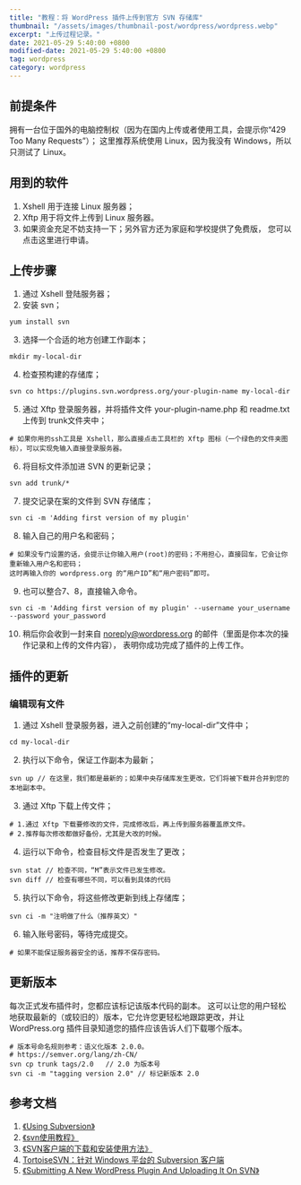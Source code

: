 ```yaml
---
title: "教程：将 WordPress 插件上传到官方 SVN 存储库"
thumbnail: "/assets/images/thumbnail-post/wordpress/wordpress.webp"
excerpt: "上传过程记录。"
date: 2021-05-29 5:40:00 +0800
modified-date: 2021-05-29 5:40:00 +0800
tag: wordpress
category: wordpress
---
```


## 前提条件

拥有一台位于国外的电脑控制权（因为在国内上传或者使用工具，会提示你“429 Too Many Requests”）； 这里推荐系统使用 Linux，因为我没有 Windows，所以只测试了 Linux。


## 用到的软件

1. Xshell 用于连接 Linux 服务器；
2. Xftp 用于将文件上传到 Linux 服务器。
3. 如果资金充足不妨支持一下；另外官方还为家庭和学校提供了免费版， 您可以点击这里进行申请。


## 上传步骤

1. 通过 Xshell 登陆服务器；
2. 安装 svn；
```text
yum install svn 
```
3. 选择一个合适的地方创建工作副本；
```text
mkdir my-local-dir
```
4. 检查预构建的存储库；
```text
svn co https://plugins.svn.wordpress.org/your-plugin-name my-local-dir
```
5. 通过 Xftp 登录服务器，并将插件文件 your-plugin-name.php 和 readme.txt 上传到 trunk文件夹中；
```text
# 如果你用的ssh工具是 Xshell，那么直接点击工具栏的 Xftp 图标（一个绿色的文件夹图标），可以实现免输入直接登录服务器。
```
6. 将目标文件添加进 SVN 的更新记录；
```text
svn add trunk/*
```
7. 提交记录在案的文件到 SVN 存储库；
```text
svn ci -m 'Adding first version of my plugin'
```
8. 输入自己的用户名和密码；
```text
# 如果没专门设置的话，会提示让你输入用户(root)的密码；不用担心，直接回车，它会让你重新输入用户名和密码；
这时再输入你的 wordpress.org 的“用户ID”和“用户密码”即可。
```
9. 也可以整合7、8，直接输入命令。
```text
svn ci -m 'Adding first version of my plugin' --username your_username --password your_password
```
10. 稍后你会收到一封来自 noreply@wordpress.org 的邮件（里面是你本次的操作记录和上传的文件内容）， 表明你成功完成了插件的上传工作。



## 插件的更新

### 编辑现有文件

1. 通过 Xshell 登录服务器，进入之前创建的“my-local-dir”文件中；
```text
cd my-local-dir
```
2. 执行以下命令，保证工作副本为最新；
```text
svn up // 在这里，我们都是最新的；如果中央存储库发生更改，它们将被下载并合并到您的本地副本中。
```
3. 通过 Xftp 下载上传文件；
```text
# 1.通过 Xftp 下载要修改的文件，完成修改后，再上传到服务器覆盖原文件。
# 2.推荐每次修改都做好备份，尤其是大改的时候。
```
4. 运行以下命令，检查目标文件是否发生了更改；
```text
svn stat // 检查不同，“M”表示文件已发生修改。
svn diff // 检查有哪些不同，可以看到具体的代码
```
5. 执行以下命令，将这些修改更新到线上存储库；
```text
svn ci -m "注明做了什么（推荐英文）"
```
6. 输入账号密码，等待完成提交。
```text
# 如果不能保证服务器安全的话，推荐不保存密码。
```


## 更新版本

每次正式发布插件时，您都应该标记该版本代码的副本。
这可以让您的用户轻松地获取最新的（或较旧的）版本，它允许您更轻松地跟踪更改，并让 WordPress.org 插件目录知道您的插件应该告诉人们下载哪个版本。

```text
# 版本号命名规则参考：语义化版本 2.0.0。
# https://semver.org/lang/zh-CN/
svn cp trunk tags/2.0   // 2.0 为版本号
svn ci -m "tagging version 2.0" // 标记新版本 2.0
```


## 参考文档

1. [《Using Subversion》](https://developer.wordpress.org/plugins/wordpress-org/how-to-use-subversion/)
2. [《svn使用教程》](https://svnbucket.com/posts/)
3. [《SVN客户端的下载和安装使用方法》](https://zhuanlan.zhihu.com/p/34096447)
4. [TortoiseSVN：针对 Windows 平台的 Subversion 客户端](https://tortoisesvn.net/docs/release/TortoiseSVN_zh_CN/)
5. [《Submitting A New WordPress Plugin And Uploading It On SVN》](https://codeytek.com/submitting-a-new-wordpress-plugin-and-uploading-it-on-svn/)